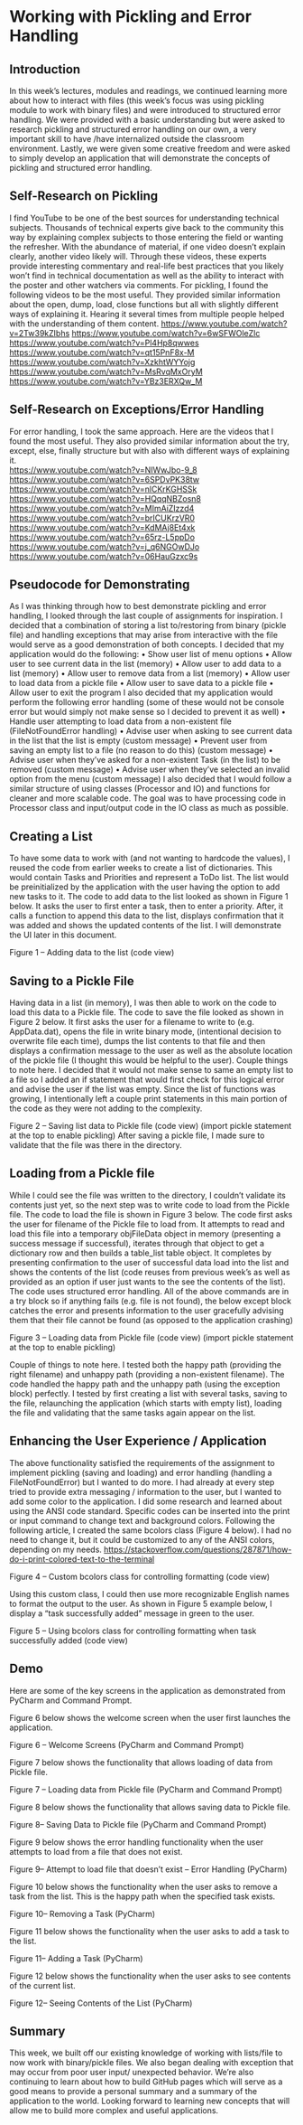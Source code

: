 
# Working with Pickling and Error Handling

## Introduction
In this week’s lectures, modules and readings, we continued learning more about how to interact with files (this week’s focus was using pickling module to work with binary files) and were introduced to structured error handling. We were provided with a basic understanding but were asked to research pickling and structured error handling on our own, a very important skill to have /have internalized outside the classroom environment. Lastly, we were given some creative freedom and were asked to simply develop an application that will demonstrate the concepts of pickling and structured error handling. 

## Self-Research on Pickling
I find YouTube to be one of the best sources for understanding technical subjects. Thousands of technical experts give back to the community this way by explaining complex subjects to those entering the field or wanting the refresher. With the abundance of material, if one video doesn’t explain clearly, another video likely will. Through these videos, these experts provide interesting commentary and real-life best practices that you likely won’t find in technical documentation as well as the ability to interact with the poster and other watchers via comments. 
For pickling, I found the following videos to be the most useful.  They provided similar information about the open, dump, load, close functions but all with slightly different ways of explaining it. Hearing it several times from multiple people helped with the understanding of them content.
https://www.youtube.com/watch?v=2Tw39kZIbhs 
https://www.youtube.com/watch?v=6wSFWOleZlc 
https://www.youtube.com/watch?v=Pl4Hp8qwwes 
https://www.youtube.com/watch?v=qt15PnF8x-M 
https://www.youtube.com/watch?v=XzkhtWYYojg 
https://www.youtube.com/watch?v=MsRvqMxOryM 
https://www.youtube.com/watch?v=YBz3ERXQw_M 

## Self-Research on Exceptions/Error Handling
For error handling, I took the same approach. Here are the videos that I found the most useful. They also provided similar information about the try, except, else, finally structure but with also with different ways of explaining it.  
https://www.youtube.com/watch?v=NIWwJbo-9_8 
https://www.youtube.com/watch?v=6SPDvPK38tw 
https://www.youtube.com/watch?v=nlCKrKGHSSk
https://www.youtube.com/watch?v=HQqqNBZosn8
https://www.youtube.com/watch?v=MImAiZIzzd4
https://www.youtube.com/watch?v=brICUKrzVR0
https://www.youtube.com/watch?v=KdMAj8Et4xk
https://www.youtube.com/watch?v=65rz-L5ppDo
https://www.youtube.com/watch?v=j_q6NGOwDJo
https://www.youtube.com/watch?v=06HauGzxc9s 

## Pseudocode for Demonstrating
As I was thinking through how to best demonstrate pickling and error handling, I looked through the last couple of assignments for inspiration.  I decided that a combination of storing a list to/restoring from binary (pickle file) and handling exceptions that may arise from interactive with the file would serve as a good demonstration of both concepts.
I decided that my application would do the following:
•	Show user list of menu options
•	Allow user to see current data in the list (memory)
•	Allow user to add data to a list (memory)
•	Allow user to remove data from a list (memory)
•	Allow user to load data from a pickle file 
•	Allow user to save data to a pickle file
•	Allow user to exit the program
I also decided that my application would perform the following error handling (some of these would not be console error but would simply not make sense so I decided to prevent it as well)
•	Handle user attempting to load data from a non-existent file (FileNotFoundError handling)
•	Advise user when asking to see current data in the list that the list is empty (custom message)
•	Prevent user from saving an empty list to a file (no reason to do this) (custom message)
•	Advise user when they’ve asked for a non-existent Task (in the list) to be removed (custom message)
•	Advise user when they’ve selected an invalid option from the menu (custom message)
I also decided that I would follow a similar structure of using classes (Processor and IO) and functions for cleaner and more scalable code. The goal was to have processing code in Processor class and input/output code in the IO class as much as possible. 

## Creating a List
To have some data to work with (and not wanting to hardcode the values), I reused the code from earlier weeks to create a list of dictionaries. This would contain Tasks and Priorities and represent a ToDo list. The list would be preinitialized by the application with the user having the option to add new tasks to it. 
The code to add data to the list looked as shown in Figure 1 below.  It asks the user to first enter a task, then to enter a priority. After, it calls a function to append this data to the list, displays confirmation that it was added and shows the updated contents of the list.  I will demonstrate the UI later in this document. 
 
Figure 1 – Adding data to the list (code view)

## Saving to a Pickle File
Having data in a list (in memory), I was then able to work on the code to load this data to a Pickle file.  The code to save the file looked as shown in Figure 2 below. It first asks the user for a filename to write to (e.g. AppData.dat), opens the file in write binary mode, (intentional decision to overwrite file each time), dumps the list contents to that file and then displays a confirmation message to the user as well as the absolute location of the pickle file (I thought this would be helpful to the user). 
Couple things to note here. I decided that it would not make sense to same an empty list to a file so I added an if statement that would first check for this logical error and advise the user if the list was empty. Since the list of functions was growing, I intentionally left a couple print statements in this main portion of the code as they were not adding to the complexity. 
 
Figure 2 – Saving list data to Pickle file (code view)
(import pickle statement at the top to enable pickling)
After saving a pickle file, I made sure to validate that the file was there in the directory. 

## Loading from a Pickle file
While I could see the file was written to the directory, I couldn’t validate its contents just yet, so the next step was to write code to load from the Pickle file. 
The code to load the file is shown in Figure 3 below.  The code first asks the user for filename of the Pickle file to load from. It attempts to read and load this file into a temporary objFileData object in memory (presenting a success message if successful), iterates through that object to get a dictionary row and then builds a table_list table object. It completes by presenting confirmation to the user of successful data load into the list and shows the contents of the list (code reuses from previous week’s as well as provided as an option if user just wants to the see the contents of the list). 
The code uses structured error handling. All of the above commands are in a try block so if anything fails (e.g. file is not found), the below except block catches the error and presents information to the user gracefully advising them that their file cannot be found (as opposed to the application crashing)
 
Figure 3 – Loading data from Pickle file (code view)
(import pickle statement at the top to enable pickling)

Couple of things to note here. I tested both the happy path (providing the right filename) and unhappy path (providing a non-existent filename). The code handled the happy path and the unhappy path (using the exception block) perfectly. I tested by first creating a list with several tasks, saving to the file, relaunching the application (which starts with empty list), loading the file and validating that the same tasks again appear on the list. 

## Enhancing the User Experience / Application
The above functionality satisfied the requirements of the assignment to implement pickling (saving and loading) and error handling (handling a FileNotFoundError) but I wanted to do more. I had already at every step tried to provide extra messaging / information to the user, but I wanted to add some color to the application. 
I did some research and learned about using the ANSI code standard. Specific codes can be inserted into the print or input command to change text and background colors.  Following the following article, I created the same bcolors class (Figure 4 below). I had no need to change it, but it could be customized to any of the ANSI colors, depending on my needs. 
https://stackoverflow.com/questions/287871/how-do-i-print-colored-text-to-the-terminal 
 
Figure 4 – Custom bcolors class for controlling formatting (code view)

Using this custom class, I could then use more recognizable English names to format the output to the user. As shown in Figure 5 example below, I display a “task successfully added” message in green to the user. 
 
Figure 5 – Using bcolors class for controlling formatting when task successfully added (code view)

## Demo
Here are some of the key screens in the application as demonstrated from PyCharm and Command Prompt.

Figure 6 below shows the welcome screen when the user first launches the application.
   
Figure 6 – Welcome Screens (PyCharm and Command Prompt)

Figure 7 below shows the functionality that allows loading of data from Pickle file. 

 

Figure 7 – Loading data from Pickle file (PyCharm and Command Prompt)

Figure 8 below shows the functionality that allows saving data to Pickle file. 
  
Figure 8– Saving Data to Pickle file (PyCharm and Command Prompt)

Figure 9 below shows the error handling functionality when the user attempts to load from a file that does not exist. 

 
Figure 9– Attempt to load file that doesn’t exist – Error Handling (PyCharm)

Figure 10 below shows the functionality when the user asks to remove a task from the list.  This is the happy path when the specified task exists. 
 
Figure 10– Removing a Task (PyCharm)

Figure 11 below shows the functionality when the user asks to add a task to the list. 
 
Figure 11– Adding a Task (PyCharm)

Figure 12 below shows the functionality when the user asks to see contents of the current list.  
 
Figure 12– Seeing Contents of the List (PyCharm)

## Summary
This week, we built off our existing knowledge of working with lists/file to now work with binary/pickle files. We also began dealing with exception that may occur from poor user input/ unexpected behavior. We’re also continuing to learn about how to build GitHub pages which will serve as a good means to provide a personal summary and a summary of the application to the world. 
Looking forward to learning new concepts that will allow me to build more complex and useful applications. 
